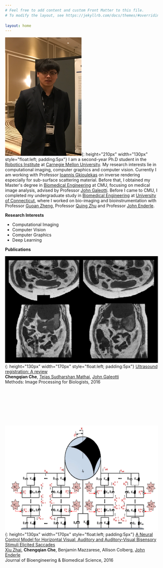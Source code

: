 ```yaml
---
# Feel free to add content and custom Front Matter to this file.
# To modify the layout, see https://jekyllrb.com/docs/themes/#overriding-theme-defaults

layout: home
---
```


![myself](/assets/images/me.png ){: height="210px" width="130px" style="float:left; padding:5px"}
I am a second-year Ph.D student in the [Robotics Institute](https://www.ri.cmu.edu/) at [Carnegie Mellon University](https://www.cmu.edu/). My research interests lie in computational imaging, computer graphics and computer vision. Currently I am working with Professor [Ioannis Gkioulekas](http://www.cs.cmu.edu/~igkioule/) on inverse rendering especially for sub-surface scattering material. Before that, I obtained my Master's degree in [Biomedical Engineering](https://www.cmu.edu/bme/) at CMU, focusing on medical image analysis, advised by Professor [John Galeotti](https://www.ri.cmu.edu/ri-faculty/john-galeotti/). Before I came to CMU, I completed my undergraduate study in [Biomedical Engineering](http://www.bme.uconn.edu/) at [University of Connecticut](https://uconn.edu/), where I worked on bio-imaging and bioinstrumentation with Professor [Guoan Zheng](https://sites.google.com/site/gazheng/people), Professor [Quing Zhu](https://engineering.wustl.edu/Profiles/Pages/Quing-Zhu.aspx) and Professor [John Enderle](https://scholar.google.com/citations?user=H73vy_sAAAAJ&hl=en). 



**Research Interests**
* Computational Imaging
* Computer Vision
* Computer Graphics
* Deep Learning




**Publications**

![jbme](/assets/images/ultrasound.jpg ){: height="130px" width="170px" style="float:left; padding:5px"} [Ultrasound registration: A review](https://www.sciencedirect.com/science/article/pii/S1046202316304789?via%3Dihub) <br/>
**Chengqian Che**, [Tejas Sudharshan Mathai](https://www.ri.cmu.edu/ri-people/tejas-sudharshan-mathai/), [John Galeotti](https://www.ri.cmu.edu/ri-faculty/john-galeotti/) <br/>
Methods: Image Processing for Biologists, 2016
 <br/>
 <br/>
 <br/>
 <br/>
 <br/>
 <br/>
 <br/>
 <br/>
 <br/>
![jbme](/assets/images/jbme_crop.png ){: height="130px" width="170px" style="float:left; padding:5px"} [A Neural Control Model for Horizontal Visual, Auditory and Auditory-Visual Bisensory Stimuli Elicited Saccades](https://www.omicsonline.org/open-access/a-neural-control-model-for-horizontal-visual-auditory-and-auditoryvisual-bisensory-stimuli-elicited-saccades-2155-9538-1000S3:004.php?aid=68348) <br/>
[Xiu Zhai](https://www.linkedin.com/in/xiu-zhai-40a43417a/), **Chengqian Che**, Benjamin Mazzarese, Allison Colberg, [John Enderle](https://scholar.google.com/citations?user=H73vy_sAAAAJ&hl=en) <br/>
Journal of Bioengineering & Biomedical Science, 2016

